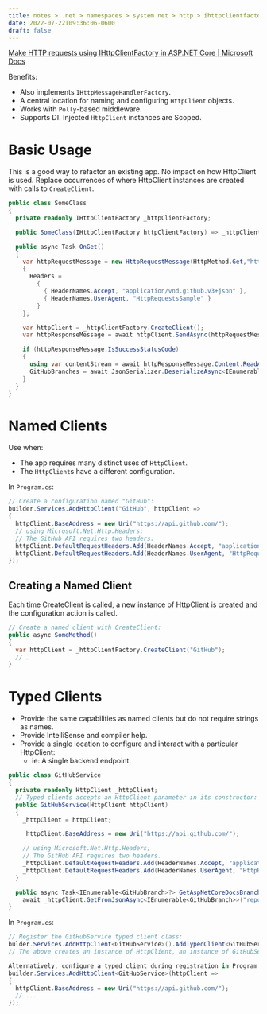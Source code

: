 ```yaml
---
title: notes > .net > namespaces > system net > http > ihttpclientfactory
date: 2022-07-22T09:36:06-0600
draft: false
---
```

[Make HTTP requests using IHttpClientFactory in ASP.NET Core | Microsoft Docs](https://docs.microsoft.com/en-us/aspnet/core/fundamentals/http-requests?view=aspnetcore-6.0#consumption-patterns)

Benefits:
- Also implements `IHttpMessageHandlerFactory`.
- A central location for naming and configuring `HttpClient` objects.
- Works with `Polly`-based middleware.
- Supports DI. Injected `HttpClient` instances are Scoped.

# Basic Usage
This is a good way to refactor an existing app. No impact on how HttpClient is used. Replace occurrences of where HttpClient instances are created with calls to `CreateClient`.

```cs
public class SomeClass 
{
  private readonly IHttpClientFactory _httpClientFactory;

  public SomeClass(IHttpClientFactory httpClientFactory) => _httpClientFactory = httpClientFactory;

  public async Task OnGet() 
  {
    var httpRequestMessage = new HttpRequestMessage(HttpMethod.Get,"https://api.github.com/repos/dotnet/AspNetCore.Docs/branches")
    {
      Headers =
        {
          { HeaderNames.Accept, "application/vnd.github.v3+json" },
          { HeaderNames.UserAgent, "HttpRequestsSample" }
        }
    };

    var httpClient = _httpClientFactory.CreateClient();
    var httpResponseMessage = await httpClient.SendAsync(httpRequestMessage);

    if (httpResponseMessage.IsSuccessStatusCode)
    {
      using var contentStream = await httpResponseMessage.Content.ReadAsStreamAsync();
      GitHubBranches = await JsonSerializer.DeserializeAsync<IEnumerable<GitHubBranch>>(contentStream);
    }
  }
}
```

# Named Clients
Use when:
- The app requires many distinct uses of `HttpClient`.
- The `HttpClient`s have a different configuration.

In `Program.cs`:
```cs
// Create a configuration named "GitHub":
builder.Services.AddHttpClient("GitHub", httpClient =>
{
  httpClient.BaseAddress = new Uri("https://api.github.com/");
  // using Microsoft.Net.Http.Headers;
  // The GitHub API requires two headers.
  httpClient.DefaultRequestHeaders.Add(HeaderNames.Accept, "application/vnd.github.v3+json");
  httpClient.DefaultRequestHeaders.Add(HeaderNames.UserAgent, "HttpRequestsSample");
});
```

## Creating a Named Client
Each time CreateClient is called, a new instance of HttpClient is created and the configuration action is called.
```cs
// Create a named client with CreateClient:
public async SomeMethod() 
{
  var httpClient = _httpClientFactory.CreateClient("GitHub");
  // …
}
```

# Typed Clients
- Provide the same capabilities as named clients but do not require strings as names.
- Provide IntelliSense and compiler help.
- Provide a single location to configure and interact with a particular HttpClient:
  - ie: A single backend endpoint.

```cs
public class GitHubService
{
  private readonly HttpClient _httpClient;
  // Typed clients accepts an HttpClient parameter in its constructor:
  public GitHubService(HttpClient httpClient)
  {
    _httpClient = httpClient;

    _httpClient.BaseAddress = new Uri("https://api.github.com/");

    // using Microsoft.Net.Http.Headers;
    // The GitHub API requires two headers.
    _httpClient.DefaultRequestHeaders.Add(HeaderNames.Accept, "application/vnd.github.v3+json");
    _httpClient.DefaultRequestHeaders.Add(HeaderNames.UserAgent, "HttpRequestsSample");
  }

  public async Task<IEnumerable<GitHubBranch>?> GetAspNetCoreDocsBranchesAsync() =>
    await _httpClient.GetFromJsonAsync<IEnumerable<GitHubBranch>>("repos/dotnet/AspNetCore.Docs/branches");
}
```
In `Program.cs`:
```cs
// Register the GitHubService typed client class:
bulder.Services.AddHttpClient<GitHubService>().AddTypedClient<GitHubService>();
// The above creates an instance of HttpClient, an instance of GitHubService, and passes the aforementioned HttpClient to its constructor.

Alternatively, configure a typed client during registration in Program.cs:
builder.Services.AddHttpClient<GitHubService>(httpClient =>
{
  httpClient.BaseAddress = new Uri("https://api.github.com/");
  // ...
});
```
